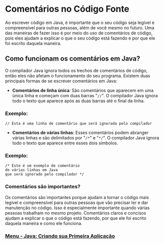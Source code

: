 # Comentários no Código Fonte

Ao escrever código em Java, é importante que o seu código seja legível e compreensível para outras pessoas, além de você mesmo no futuro. Uma das maneiras de fazer isso é por meio do uso de comentários de código, pois eles ajudam a explicar o que o seu código está fazendo e por que ele foi escrito daquela maneira.

## Como funcionam os comentários em Java?

O compilador Java ignora todos os trechos de comentários de código, então eles não afetam o funcionamento do seu programa. Existem duas principais formas de se escrever comentários em Java:

- **Comentários de linha única**: São comentários que aparecem em uma única linha e começam com duas barras "`//`". O compilador Java ignora todo o texto que aparece após as duas barras até o final da linha.

### Exemplo:

```
// Esta é uma linha de comentário que será ignorada pelo compilador
```

- **Comentários de várias linhas**: Esses comentários podem abranger várias linhas e são delimitados por "`/*`" e "`*/`". O compilador Java ignora todo o texto que aparece entre esses dois símbolos.

### Exemplo:

```
/* Este é um exemplo de comentário
de várias linhas em Java
que será ignorado pelo compilador */
```

### Comentários são importantes?

Os comentários são importantes porque ajudam a tornar o código mais legível e compreensível para outras pessoas que vão precisar ler e dar manutenção no código. Isso é especialmente importante quando várias pessoas trabalham no mesmo projeto. Comentários claros e concisos ajudam a explicar o que o código está fazendo, por que ele foi escrito daquela maneira e como ele funciona.

### [Menu - Java: Criando sua Primeira Aplicação](./menu.md)